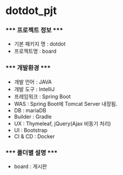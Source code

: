 # dotdot_pjt

### *** 프로젝트 정보 *** 
* 기본 패키지 명 : dotdot 
* 프로젝트명 : board 

### *** 개발환경 *** 
* 개발 언어 : JAVA
* 개발 도구 : IntelliJ
* 프레임워크 : Spring Boot
* WAS : Spring Boot에 Tomcat Server 내장됨.
* DB : mariaDB
* Builder : Gradle
* UX : Thymeleaf, jQuery(Ajax 비동기 처리)
* UI : Bootstrap
* CI & CD : Docker 

### *** 폴더별 설명 *** ###
* board : 게시판 